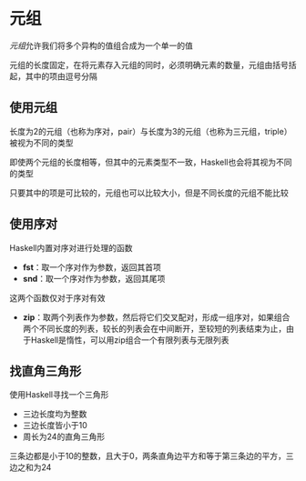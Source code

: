 # 元组

*元组*允许我们将多个异构的值组合成为一个单一的值

元组的长度固定，在将元素存入元组的同时，必须明确元素的数量，元组由括号括起，其中的项由逗号分隔

## 使用元组

长度为2的元组（也称为序对，pair）与长度为3的元组（也称为三元组，triple）被视为不同的类型

即使两个元组的长度相等，但其中的元素类型不一致，Haskell也会将其视为不同的类型

只要其中的项是可比较的，元组也可以比较大小，但是不同长度的元组不能比较

## 使用序对

Haskell内置对序对进行处理的函数

* **fst**：取一个序对作为参数，返回其首项
* **snd**：取一个序对作为参数，返回其尾项

这两个函数仅对于序对有效

* **zip**：取两个列表作为参数，然后将它们交叉配对，形成一组序对，如果组合两个不同长度的列表，较长的列表会在中间断开，至较短的列表结束为止，由于Haskell是惰性，可以用zip组合一个有限列表与无限列表

## 找直角三角形

使用Haskell寻找一个三角形

* 三边长度均为整数
* 三边长度皆小于10
* 周长为24的直角三角形

三条边都是小于10的整数，且大于0，两条直角边平方和等于第三条边的平方，三边之和为24
